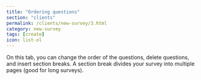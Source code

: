 ```yaml
---
title: "Ordering questions"
section: "clients"
permalink: /clients/new-survey/3.html
category: new-survey
tags: [create]
icon: list-ol
---
```


On this tab, you can change the order of the questions, delete questions, and insert section breaks. A section break divides your survey into multiple pages (good for long surveys).
